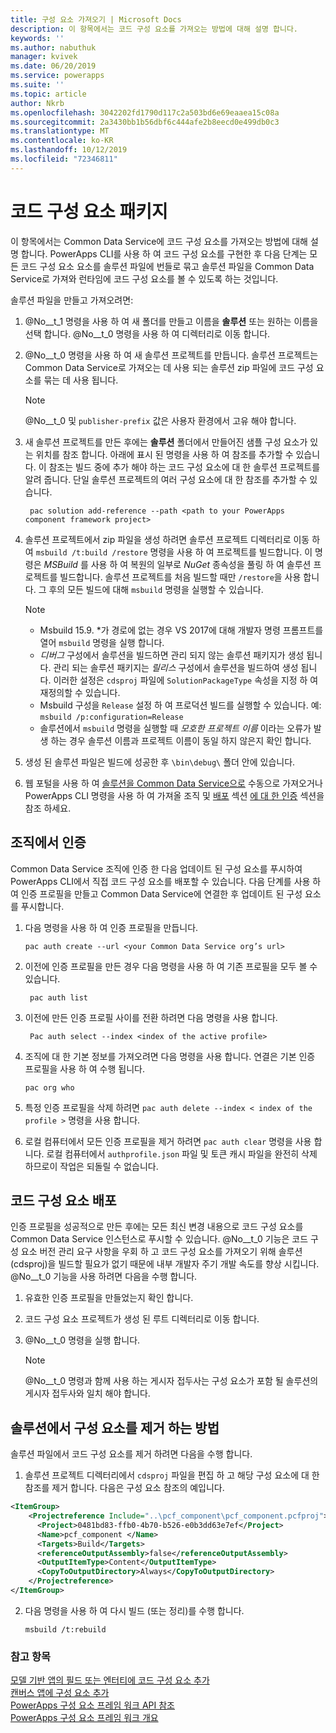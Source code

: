 ```yaml
---
title: 구성 요소 가져오기 | Microsoft Docs
description: 이 항목에서는 코드 구성 요소를 가져오는 방법에 대해 설명 합니다.
keywords: ''
ms.author: nabuthuk
manager: kvivek
ms.date: 06/20/2019
ms.service: powerapps
ms.suite: ''
ms.topic: article
author: Nkrb
ms.openlocfilehash: 3042202fd1790d117c2a503bd6e69eaaea15c08a
ms.sourcegitcommit: 2a3430bb1b56dbf6c444afe2b8eecd0e499db0c3
ms.translationtype: MT
ms.contentlocale: ko-KR
ms.lasthandoff: 10/12/2019
ms.locfileid: "72346811"
---
```

# <a name="package-a-code-component"></a>코드 구성 요소 패키지

이 항목에서는 Common Data Service에 코드 구성 요소를 가져오는 방법에 대해 설명 합니다. PowerApps CLI를 사용 하 여 코드 구성 요소를 구현한 후 다음 단계는 모든 코드 구성 요소 요소를 솔루션 파일에 번들로 묶고 솔루션 파일을 Common Data Service로 가져와 런타임에 코드 구성 요소를 볼 수 있도록 하는 것입니다.

솔루션 파일을 만들고 가져오려면:

1. @No__t_1 명령을 사용 하 여 새 폴더를 만들고 이름을 **솔루션** 또는 원하는 이름을 선택 합니다. @No__t_0 명령을 사용 하 여 디렉터리로 이동 합니다.

2. @No__t_0 명령을 사용 하 여 새 솔루션 프로젝트를 만듭니다. 솔루션 프로젝트는 Common Data Service로 가져오는 데 사용 되는 솔루션 zip 파일에 코드 구성 요소를 묶는 데 사용 됩니다.

   > [!NOTE]
   > @No__t_0 및 `publisher-prefix` 값은 사용자 환경에서 고유 해야 합니다.
 
3. 새 솔루션 프로젝트를 만든 후에는 **솔루션** 폴더에서 만들어진 샘플 구성 요소가 있는 위치를 참조 합니다. 아래에 표시 된 명령을 사용 하 여 참조를 추가할 수 있습니다. 이 참조는 빌드 중에 추가 해야 하는 코드 구성 요소에 대 한 솔루션 프로젝트를 알려 줍니다. 단일 솔루션 프로젝트의 여러 구성 요소에 대 한 참조를 추가할 수 있습니다.

   ```CLI   
    pac solution add-reference --path <path to your PowerApps component framework project>
   ```

3. 솔루션 프로젝트에서 zip 파일을 생성 하려면 솔루션 프로젝트 디렉터리로 이동 하 여 `msbuild /t:build /restore` 명령을 사용 하 여 프로젝트를 빌드합니다. 이 명령은 *MSBuild* 를 사용 하 여 복원의 일부로 *NuGet* 종속성을 풀링 하 여 솔루션 프로젝트를 빌드합니다. 솔루션 프로젝트를 처음 빌드할 때만 `/restore`을 사용 합니다. 그 후의 모든 빌드에 대해 `msbuild` 명령을 실행할 수 있습니다.


    > [!NOTE]
    > - Msbuild 15.9. *가 경로에 없는 경우 VS 2017에 대해 개발자 명령 프롬프트를 열어 `msbuild` 명령을 실행 합니다.
    > - *디버그* 구성에서 솔루션을 빌드하면 관리 되지 않는 솔루션 패키지가 생성 됩니다. 관리 되는 솔루션 패키지는 *릴리스* 구성에서 솔루션을 빌드하여 생성 됩니다. 이러한 설정은 `cdsproj` 파일에 `SolutionPackageType` 속성을 지정 하 여 재정의할 수 있습니다.
    > - Msbuild 구성을 `Release` 설정 하 여 프로덕션 빌드를 실행할 수 있습니다. 예: `msbuild /p:configuration=Release`
    > - 솔루션에서 `msbuild` 명령을 실행할 때 *모호한 프로젝트 이름* 이라는 오류가 발생 하는 경우 솔루션 이름과 프로젝트 이름이 동일 하지 않은지 확인 합니다.

4. 생성 된 솔루션 파일은 빌드에 성공한 후 `\bin\debug\` 폴더 안에 있습니다.
5. 웹 포털을 사용 하 여 [솔루션을 Common Data Service으로](https://docs.microsoft.com/en-us/dynamics365/customer-engagement/customize/import-update-upgrade-solution) 수동으로 가져오거나 PowerApps CLI 명령을 사용 하 여 가져올 조직 및 [배포](#deploying-code-components) 섹션 [에 대 한 인증](#authenticating-to-your-organization) 섹션을 참조 하세요.

## <a name="authenticating-to-your-organization"></a>조직에서 인증

Common Data Service 조직에 인증 한 다음 업데이트 된 구성 요소를 푸시하여 PowerApps CLI에서 직접 코드 구성 요소를 배포할 수 있습니다. 다음 단계를 사용 하 여 인증 프로필을 만들고 Common Data Service에 연결한 후 업데이트 된 구성 요소를 푸시합니다. 
 
1. 다음 명령을 사용 하 여 인증 프로필을 만듭니다. 
 
    ```CLI
    pac auth create --url <your Common Data Service org’s url> 
    ```
 
2. 이전에 인증 프로필을 만든 경우 다음 명령을 사용 하 여 기존 프로필을 모두 볼 수 있습니다. 

   ```CLI
    pac auth list 
   ```
 
3. 이전에 만든 인증 프로필 사이를 전환 하려면 다음 명령을 사용 합니다. 
   
   ```CLI
    Pac auth select --index <index of the active profile>
    ``` 

4. 조직에 대 한 기본 정보를 가져오려면 다음 명령을 사용 합니다. 연결은 기본 인증 프로필을 사용 하 여 수행 됩니다. 

    ```CLI
    pac org who 
    ```
 
5. 특정 인증 프로필을 삭제 하려면 `pac auth delete --index < index of the profile >` 명령을 사용 합니다. 
6. 로컬 컴퓨터에서 모든 인증 프로필을 제거 하려면 `pac auth clear` 명령을 사용 합니다. 로컬 컴퓨터에서 `authprofile.json` 파일 및 토큰 캐시 파일을 완전히 삭제 하므로이 작업은 되돌릴 수 없습니다. 

## <a name="deploying-code-components"></a>코드 구성 요소 배포 

인증 프로필을 성공적으로 만든 후에는 모든 최신 변경 내용으로 코드 구성 요소를 Common Data Service 인스턴스로 푸시할 수 있습니다. @No__t_0 기능은 코드 구성 요소 버전 관리 요구 사항을 우회 하 고 코드 구성 요소를 가져오기 위해 솔루션 (cdsproj)을 빌드할 필요가 없기 때문에 내부 개발자 주기 개발 속도를 향상 시킵니다. @No__t_0 기능을 사용 하려면 다음을 수행 합니다.

1. 유효한 인증 프로필을 만들었는지 확인 합니다.
2. 코드 구성 요소 프로젝트가 생성 된 루트 디렉터리로 이동 합니다.
3. @No__t_0 명령을 실행 합니다.

   > [!NOTE]
   > @No__t_0 명령과 함께 사용 하는 게시자 접두사는 구성 요소가 포함 될 솔루션의 게시자 접두사와 일치 해야 합니다.

## <a name="how-to-remove-components-from-a-solution"></a>솔루션에서 구성 요소를 제거 하는 방법

솔루션 파일에서 코드 구성 요소를 제거 하려면 다음을 수행 합니다.

1.  솔루션 프로젝트 디렉터리에서 `cdsproj` 파일을 편집 하 고 해당 구성 요소에 대 한 참조를 제거 합니다. 다음은 구성 요소 참조의 예입니다.

   ```XML
   <ItemGroup>
       <Projectreference Include="..\pcf_component\pcf_component.pcfproj">
         <Project>0481bd83-ffb0-4b70-b526-e0b3dd63e7ef</Project>
         <Name>pcf_component </Name>
         <Targets>Build</Targets>
         <referenceOutputAssembly>false</referenceOutputAssembly>
         <OutputItemType>Content</OutputItemType>
         <CopyToOutputDirectory>Always</CopyToOutputDirectory>
       </Projectreference>
   </ItemGroup>
   ```

2. 다음 명령을 사용 하 여 다시 빌드 (또는 정리)를 수행 합니다.
   
    ```CLI
    msbuild /t:rebuild
    ```

### <a name="see-also"></a>참고 항목

[모델 기반 앱의 필드 또는 엔터티에 코드 구성 요소 추가](add-custom-controls-to-a-field-or-entity.md)<br/>
[캔버스 앱에 구성 요소 추가](component-framework-for-canvas-apps.md#add-components-to-a-canvas-app)<br/>
[PowerApps 구성 요소 프레임 워크 API 참조](reference/index.md)<br/>
[PowerApps 구성 요소 프레임 워크 개요](overview.md)
